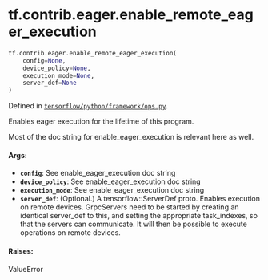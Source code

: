 <div itemscope itemtype="http://developers.google.com/ReferenceObject">
<meta itemprop="name" content="tf.contrib.eager.enable_remote_eager_execution" />
<meta itemprop="path" content="Stable" />
</div>

# tf.contrib.eager.enable_remote_eager_execution

``` python
tf.contrib.eager.enable_remote_eager_execution(
    config=None,
    device_policy=None,
    execution_mode=None,
    server_def=None
)
```



Defined in [`tensorflow/python/framework/ops.py`](/code/stable/tensorflow/python/framework/ops.py).

Enables eager execution for the lifetime of this program.

Most of the doc string for enable_eager_execution is relevant here as well.
#### Args:

* <b>`config`</b>: See enable_eager_execution doc string
* <b>`device_policy`</b>: See enable_eager_execution doc string
* <b>`execution_mode`</b>: See enable_eager_execution doc string
* <b>`server_def`</b>: (Optional.) A tensorflow::ServerDef proto.
    Enables execution on remote devices. GrpcServers need to be started by
    creating an identical server_def to this, and setting the appropriate
    task_indexes, so that the servers can communicate. It will then be
    possible to execute operations on remote devices.


#### Raises:

ValueError